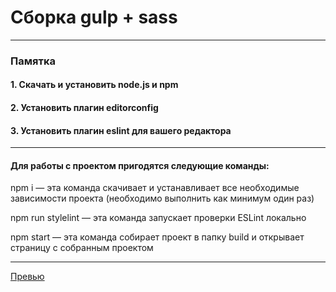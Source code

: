 # Сборка gulp + sass

---

### Памятка

#### 1. Скачать и установить node.js и npm
#### 2. Установить плагин editorconfig
#### 3. Установить плагин eslint для вашего редактора

---

#### Для работы с проектом пригодятся следующие команды:

npm i — эта команда скачивает и устанавливает все необходимые зависимости проекта (необходимо выполнить как минимум один раз)

npm run stylelint — эта команда запускает проверки ESLint локально

npm start — эта команда собирает проект в папку build и открывает страницу с собранным проектом

---

[Превью](https://guchergacher.github.io/center-internet/)
